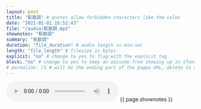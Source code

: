 ```yaml
---
layout: post
title: "鬆散調" # quotes allow forbidden characters like the colon
date: "2021-01-01 16:52:43"
file: "/audio/鬆散調.mp3"
shownotes: "鬆散調"
summary: "鬆散調"
duration: "file_duration" # audio length in min:sec
length: "file_length" # filesize in bytes
explicit: "no" # change to yes to flag with the explicit tag
block: "no" # change to yes to keep an episode from showing up in iTunes
# permalink: /1 # will be the ending part of the pages URL, delete to default to the title
---
```


<audio controls>
<source src="{{site.url}}{{site.baseurl}}{{ page.file }}" type="audio/x-mp3">
Your browser does not support the audio element.
</audio>
{{ page.shownotes }}

